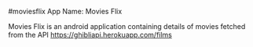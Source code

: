 #moviesflix
App Name: Movies Flix

Movies Flix is an android application containing details of movies fetched from the API https://ghibliapi.herokuapp.com/films

